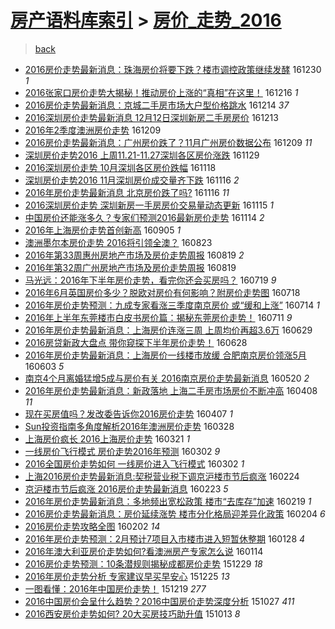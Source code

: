 [房产语料库索引](../../README.md)  > [房价_走势_2016](房价_走势_2016.md)
====
> [back](../README.md)

- [2016房价走势最新消息：珠海房价将要下跌？楼市调控政策继续发酵](http://jkwz.applinzi.com/ittc/6917460415331435524.html#2016%E6%88%BF%E4%BB%B7%E8%B5%B0%E5%8A%BF%E6%9C%80%E6%96%B0%E6%B6%88%E6%81%AF%EF%BC%9A%E7%8F%A0%E6%B5%B7%E6%88%BF%E4%BB%B7%E5%B0%86%E8%A6%81%E4%B8%8B%E8%B7%8C%EF%BC%9F%E6%A5%BC%E5%B8%82%E8%B0%83%E6%8E%A7%E6%94%BF%E7%AD%96%E7%BB%A7%E7%BB%AD%E5%8F%91%E9%85%B5) 161230 *1* 
- [2016张家口房价走势大揭秘！推动房价上涨的“真相”在这里！](http://jkwz.applinzi.com/ittc/6912230434187772933.html#2016%E5%BC%A0%E5%AE%B6%E5%8F%A3%E6%88%BF%E4%BB%B7%E8%B5%B0%E5%8A%BF%E5%A4%A7%E6%8F%AD%E7%A7%98%EF%BC%81%E6%8E%A8%E5%8A%A8%E6%88%BF%E4%BB%B7%E4%B8%8A%E6%B6%A8%E7%9A%84%E2%80%9C%E7%9C%9F%E7%9B%B8%E2%80%9D%E5%9C%A8%E8%BF%99%E9%87%8C%EF%BC%81) 161216 *1* 
- [2016房价走势最新消息：京城二手房市场大户型价格跳水](http://jkwz.applinzi.com/ittc/6911551427381298180.html#2016%E6%88%BF%E4%BB%B7%E8%B5%B0%E5%8A%BF%E6%9C%80%E6%96%B0%E6%B6%88%E6%81%AF%EF%BC%9A%E4%BA%AC%E5%9F%8E%E4%BA%8C%E6%89%8B%E6%88%BF%E5%B8%82%E5%9C%BA%E5%A4%A7%E6%88%B7%E5%9E%8B%E4%BB%B7%E6%A0%BC%E8%B7%B3%E6%B0%B4) 161214 *37* 
- [2016深圳房价走势最新消息 12月12日深圳新房二手房房价](http://jkwz.applinzi.com/ittc/6911052002221360133.html#2016%E6%B7%B1%E5%9C%B3%E6%88%BF%E4%BB%B7%E8%B5%B0%E5%8A%BF%E6%9C%80%E6%96%B0%E6%B6%88%E6%81%AF+12%E6%9C%8812%E6%97%A5%E6%B7%B1%E5%9C%B3%E6%96%B0%E6%88%BF%E4%BA%8C%E6%89%8B%E6%88%BF%E6%88%BF%E4%BB%B7) 161213  
- [2016年2季度澳洲房价走势](http://jkwz.applinzi.com/ittc/6909592051317736453.html#2016%E5%B9%B42%E5%AD%A3%E5%BA%A6%E6%BE%B3%E6%B4%B2%E6%88%BF%E4%BB%B7%E8%B5%B0%E5%8A%BF) 161209  
- [2016房价走势最新消息：广州房价跌了？11月广州房价数据公布](http://jkwz.applinzi.com/ittc/6909586671678260229.html#2016%E6%88%BF%E4%BB%B7%E8%B5%B0%E5%8A%BF%E6%9C%80%E6%96%B0%E6%B6%88%E6%81%AF%EF%BC%9A%E5%B9%BF%E5%B7%9E%E6%88%BF%E4%BB%B7%E8%B7%8C%E4%BA%86%EF%BC%9F11%E6%9C%88%E5%B9%BF%E5%B7%9E%E6%88%BF%E4%BB%B7%E6%95%B0%E6%8D%AE%E5%85%AC%E5%B8%83) 161209 *11* 
- [深圳房价走势2016 上周11.21-11.27深圳各区房价涨跌](http://jkwz.applinzi.com/ittc/6905940559855617029.html#%E6%B7%B1%E5%9C%B3%E6%88%BF%E4%BB%B7%E8%B5%B0%E5%8A%BF2016+%E4%B8%8A%E5%91%A811.21-11.27%E6%B7%B1%E5%9C%B3%E5%90%84%E5%8C%BA%E6%88%BF%E4%BB%B7%E6%B6%A8%E8%B7%8C) 161129  
- [2016深圳房价走势 10月深圳各区房价跌幅](http://jkwz.applinzi.com/ittc/6901881355708679172.html#2016%E6%B7%B1%E5%9C%B3%E6%88%BF%E4%BB%B7%E8%B5%B0%E5%8A%BF+10%E6%9C%88%E6%B7%B1%E5%9C%B3%E5%90%84%E5%8C%BA%E6%88%BF%E4%BB%B7%E8%B7%8C%E5%B9%85) 161118  
- [深圳房价走势2016 11月深圳房价成交量齐下跌](http://jkwz.applinzi.com/ittc/6901154247378207748.html#%E6%B7%B1%E5%9C%B3%E6%88%BF%E4%BB%B7%E8%B5%B0%E5%8A%BF2016+11%E6%9C%88%E6%B7%B1%E5%9C%B3%E6%88%BF%E4%BB%B7%E6%88%90%E4%BA%A4%E9%87%8F%E9%BD%90%E4%B8%8B%E8%B7%8C) 161116 *2* 
- [2016年房价走势最新消息 北京房价跌了吗?](http://jkwz.applinzi.com/ittc/6900750701503710212.html#2016%E5%B9%B4%E6%88%BF%E4%BB%B7%E8%B5%B0%E5%8A%BF%E6%9C%80%E6%96%B0%E6%B6%88%E6%81%AF+%E5%8C%97%E4%BA%AC%E6%88%BF%E4%BB%B7%E8%B7%8C%E4%BA%86%E5%90%97%3F) 161116 *11* 
- [2016深圳房价走势 深圳新房一手房房价交易量动态更新](http://jkwz.applinzi.com/ittc/6900819428962206725.html#2016%E6%B7%B1%E5%9C%B3%E6%88%BF%E4%BB%B7%E8%B5%B0%E5%8A%BF+%E6%B7%B1%E5%9C%B3%E6%96%B0%E6%88%BF%E4%B8%80%E6%89%8B%E6%88%BF%E6%88%BF%E4%BB%B7%E4%BA%A4%E6%98%93%E9%87%8F%E5%8A%A8%E6%80%81%E6%9B%B4%E6%96%B0) 161115 *1* 
- [中国房价还能涨多久？专家们预测2016最新房价走势](http://jkwz.applinzi.com/ittc/6900422537816572933.html#%E4%B8%AD%E5%9B%BD%E6%88%BF%E4%BB%B7%E8%BF%98%E8%83%BD%E6%B6%A8%E5%A4%9A%E4%B9%85%EF%BC%9F%E4%B8%93%E5%AE%B6%E4%BB%AC%E9%A2%84%E6%B5%8B2016%E6%9C%80%E6%96%B0%E6%88%BF%E4%BB%B7%E8%B5%B0%E5%8A%BF) 161114 *2* 
- [2016年上海房价走势首创新高](http://jkwz.applinzi.com/ittc/6874374745637782532.html#2016%E5%B9%B4%E4%B8%8A%E6%B5%B7%E6%88%BF%E4%BB%B7%E8%B5%B0%E5%8A%BF%E9%A6%96%E5%88%9B%E6%96%B0%E9%AB%98) 160905 *1* 
- [澳洲墨尔本房价走势 2016将引领全澳？](http://jkwz.applinzi.com/ittc/6869487185673323525.html#%E6%BE%B3%E6%B4%B2%E5%A2%A8%E5%B0%94%E6%9C%AC%E6%88%BF%E4%BB%B7%E8%B5%B0%E5%8A%BF+2016%E5%B0%86%E5%BC%95%E9%A2%86%E5%85%A8%E6%BE%B3%EF%BC%9F) 160823  
- [2016年第33周惠州房地产市场及房价走势周报](http://jkwz.applinzi.com/ittc/6868099425695695876.html#2016%E5%B9%B4%E7%AC%AC33%E5%91%A8%E6%83%A0%E5%B7%9E%E6%88%BF%E5%9C%B0%E4%BA%A7%E5%B8%82%E5%9C%BA%E5%8F%8A%E6%88%BF%E4%BB%B7%E8%B5%B0%E5%8A%BF%E5%91%A8%E6%8A%A5) 160819 *2* 
- [2016年第32周广州房地产市场及房价走势周报](http://jkwz.applinzi.com/ittc/6868097377394754565.html#2016%E5%B9%B4%E7%AC%AC32%E5%91%A8%E5%B9%BF%E5%B7%9E%E6%88%BF%E5%9C%B0%E4%BA%A7%E5%B8%82%E5%9C%BA%E5%8F%8A%E6%88%BF%E4%BB%B7%E8%B5%B0%E5%8A%BF%E5%91%A8%E6%8A%A5) 160819  
- [马光远：2016年下半年房价走势，看完你还会买房吗？](http://jkwz.applinzi.com/ittc/6856493608651457540.html#%E9%A9%AC%E5%85%89%E8%BF%9C%EF%BC%9A2016%E5%B9%B4%E4%B8%8B%E5%8D%8A%E5%B9%B4%E6%88%BF%E4%BB%B7%E8%B5%B0%E5%8A%BF%EF%BC%8C%E7%9C%8B%E5%AE%8C%E4%BD%A0%E8%BF%98%E4%BC%9A%E4%B9%B0%E6%88%BF%E5%90%97%EF%BC%9F) 160719 *9* 
- [2016年6月英国房价多少？脱欧对房价有何影响？附房价走势图](http://jkwz.applinzi.com/ittc/6856231858697929732.html#2016%E5%B9%B46%E6%9C%88%E8%8B%B1%E5%9B%BD%E6%88%BF%E4%BB%B7%E5%A4%9A%E5%B0%91%EF%BC%9F%E8%84%B1%E6%AC%A7%E5%AF%B9%E6%88%BF%E4%BB%B7%E6%9C%89%E4%BD%95%E5%BD%B1%E5%93%8D%EF%BC%9F%E9%99%84%E6%88%BF%E4%BB%B7%E8%B5%B0%E5%8A%BF%E5%9B%BE) 160718  
- [2016年房价走势预测：九成专家看涨三季度南京房价 或“缓和上涨”](http://jkwz.applinzi.com/ittc/6854767293288154116.html#2016%E5%B9%B4%E6%88%BF%E4%BB%B7%E8%B5%B0%E5%8A%BF%E9%A2%84%E6%B5%8B%EF%BC%9A%E4%B9%9D%E6%88%90%E4%B8%93%E5%AE%B6%E7%9C%8B%E6%B6%A8%E4%B8%89%E5%AD%A3%E5%BA%A6%E5%8D%97%E4%BA%AC%E6%88%BF%E4%BB%B7+%E6%88%96%E2%80%9C%E7%BC%93%E5%92%8C%E4%B8%8A%E6%B6%A8%E2%80%9D) 160714 *1* 
- [2016年上半年东莞楼市白皮书房价篇：揭秘东莞房价走势！](http://jkwz.applinzi.com/ittc/6853531565732398085.html#2016%E5%B9%B4%E4%B8%8A%E5%8D%8A%E5%B9%B4%E4%B8%9C%E8%8E%9E%E6%A5%BC%E5%B8%82%E7%99%BD%E7%9A%AE%E4%B9%A6%E6%88%BF%E4%BB%B7%E7%AF%87%EF%BC%9A%E6%8F%AD%E7%A7%98%E4%B8%9C%E8%8E%9E%E6%88%BF%E4%BB%B7%E8%B5%B0%E5%8A%BF%EF%BC%81) 160711 *9* 
- [2016年房价走势最新消息：上海房价连涨三周 上周均价再超3.6万](http://jkwz.applinzi.com/ittc/6849195321317655557.html#2016%E5%B9%B4%E6%88%BF%E4%BB%B7%E8%B5%B0%E5%8A%BF%E6%9C%80%E6%96%B0%E6%B6%88%E6%81%AF%EF%BC%9A%E4%B8%8A%E6%B5%B7%E6%88%BF%E4%BB%B7%E8%BF%9E%E6%B6%A8%E4%B8%89%E5%91%A8+%E4%B8%8A%E5%91%A8%E5%9D%87%E4%BB%B7%E5%86%8D%E8%B6%853.6%E4%B8%87) 160629  
- [2016房贷新政大盘点 带你窥探下半年房价走势！](http://jkwz.applinzi.com/ittc/6848847770773095429.html#2016%E6%88%BF%E8%B4%B7%E6%96%B0%E6%94%BF%E5%A4%A7%E7%9B%98%E7%82%B9+%E5%B8%A6%E4%BD%A0%E7%AA%A5%E6%8E%A2%E4%B8%8B%E5%8D%8A%E5%B9%B4%E6%88%BF%E4%BB%B7%E8%B5%B0%E5%8A%BF%EF%BC%81) 160628  
- [2016年房价走势最新消息：上海房价一线楼市放缓 合肥南京房价领涨5月](http://jkwz.applinzi.com/ittc/6839452043496129541.html#2016%E5%B9%B4%E6%88%BF%E4%BB%B7%E8%B5%B0%E5%8A%BF%E6%9C%80%E6%96%B0%E6%B6%88%E6%81%AF%EF%BC%9A%E4%B8%8A%E6%B5%B7%E6%88%BF%E4%BB%B7%E4%B8%80%E7%BA%BF%E6%A5%BC%E5%B8%82%E6%94%BE%E7%BC%93+%E5%90%88%E8%82%A5%E5%8D%97%E4%BA%AC%E6%88%BF%E4%BB%B7%E9%A2%86%E6%B6%A85%E6%9C%88) 160603 *5* 
- [南京4个月离婚猛增5成与房价有关 2016南京房价走势最新消息](http://jkwz.applinzi.com/ittc/6834270414049903621.html#%E5%8D%97%E4%BA%AC4%E4%B8%AA%E6%9C%88%E7%A6%BB%E5%A9%9A%E7%8C%9B%E5%A2%9E5%E6%88%90%E4%B8%8E%E6%88%BF%E4%BB%B7%E6%9C%89%E5%85%B3+2016%E5%8D%97%E4%BA%AC%E6%88%BF%E4%BB%B7%E8%B5%B0%E5%8A%BF%E6%9C%80%E6%96%B0%E6%B6%88%E6%81%AF) 160520 *2* 
- [2016年房价走势最新消息：新政落地 上海二手房市场房价不断冲高](http://jkwz.applinzi.com/ittc/6818650549545075716.html#2016%E5%B9%B4%E6%88%BF%E4%BB%B7%E8%B5%B0%E5%8A%BF%E6%9C%80%E6%96%B0%E6%B6%88%E6%81%AF%EF%BC%9A%E6%96%B0%E6%94%BF%E8%90%BD%E5%9C%B0+%E4%B8%8A%E6%B5%B7%E4%BA%8C%E6%89%8B%E6%88%BF%E5%B8%82%E5%9C%BA%E6%88%BF%E4%BB%B7%E4%B8%8D%E6%96%AD%E5%86%B2%E9%AB%98) 160408 *11* 
- [现在买房值吗？发改委告诉你2016房价走势](http://jkwz.applinzi.com/ittc/6818292423910228997.html#%E7%8E%B0%E5%9C%A8%E4%B9%B0%E6%88%BF%E5%80%BC%E5%90%97%EF%BC%9F%E5%8F%91%E6%94%B9%E5%A7%94%E5%91%8A%E8%AF%89%E4%BD%A02016%E6%88%BF%E4%BB%B7%E8%B5%B0%E5%8A%BF) 160407 *1* 
- [Sun投资指南多角度解析2016年澳洲房价走势](http://jkwz.applinzi.com/ittc/6814721455451276292.html#Sun%E6%8A%95%E8%B5%84%E6%8C%87%E5%8D%97%E5%A4%9A%E8%A7%92%E5%BA%A6%E8%A7%A3%E6%9E%902016%E5%B9%B4%E6%BE%B3%E6%B4%B2%E6%88%BF%E4%BB%B7%E8%B5%B0%E5%8A%BF) 160328  
- [上海房价疯长 2016上海房价走势](http://jkwz.applinzi.com/ittc/6812039512360223748.html#%E4%B8%8A%E6%B5%B7%E6%88%BF%E4%BB%B7%E7%96%AF%E9%95%BF+2016%E4%B8%8A%E6%B5%B7%E6%88%BF%E4%BB%B7%E8%B5%B0%E5%8A%BF) 160321 *1* 
- [一线房价飞行模式 房价走势2016年预测](http://jkwz.applinzi.com/ittc/6804952264930231301.html#%E4%B8%80%E7%BA%BF%E6%88%BF%E4%BB%B7%E9%A3%9E%E8%A1%8C%E6%A8%A1%E5%BC%8F+%E6%88%BF%E4%BB%B7%E8%B5%B0%E5%8A%BF2016%E5%B9%B4%E9%A2%84%E6%B5%8B) 160302 *9* 
- [2016全国房价走势如何 一线房价进入飞行模式](http://jkwz.applinzi.com/ittc/6804948742507594756.html#2016%E5%85%A8%E5%9B%BD%E6%88%BF%E4%BB%B7%E8%B5%B0%E5%8A%BF%E5%A6%82%E4%BD%95+%E4%B8%80%E7%BA%BF%E6%88%BF%E4%BB%B7%E8%BF%9B%E5%85%A5%E9%A3%9E%E8%A1%8C%E6%A8%A1%E5%BC%8F) 160302 *1* 
- [上海2016房价走势最新消息:契税营业税下调京沪楼市节后疯涨](http://jkwz.applinzi.com/ittc/6802401678477231108.html#%E4%B8%8A%E6%B5%B72016%E6%88%BF%E4%BB%B7%E8%B5%B0%E5%8A%BF%E6%9C%80%E6%96%B0%E6%B6%88%E6%81%AF%3A%E5%A5%91%E7%A8%8E%E8%90%A5%E4%B8%9A%E7%A8%8E%E4%B8%8B%E8%B0%83%E4%BA%AC%E6%B2%AA%E6%A5%BC%E5%B8%82%E8%8A%82%E5%90%8E%E7%96%AF%E6%B6%A8) 160224  
- [京沪楼市节后疯涨 2016房价走势最新消息](http://jkwz.applinzi.com/ittc/6802016239027225604.html#%E4%BA%AC%E6%B2%AA%E6%A5%BC%E5%B8%82%E8%8A%82%E5%90%8E%E7%96%AF%E6%B6%A8+2016%E6%88%BF%E4%BB%B7%E8%B5%B0%E5%8A%BF%E6%9C%80%E6%96%B0%E6%B6%88%E6%81%AF) 160223 *5* 
- [2016年房价走势最新消息：多地频出宽松政策 楼市“去库存”加速](http://jkwz.applinzi.com/ittc/6800492447360615429.html#2016%E5%B9%B4%E6%88%BF%E4%BB%B7%E8%B5%B0%E5%8A%BF%E6%9C%80%E6%96%B0%E6%B6%88%E6%81%AF%EF%BC%9A%E5%A4%9A%E5%9C%B0%E9%A2%91%E5%87%BA%E5%AE%BD%E6%9D%BE%E6%94%BF%E7%AD%96+%E6%A5%BC%E5%B8%82%E2%80%9C%E5%8E%BB%E5%BA%93%E5%AD%98%E2%80%9D%E5%8A%A0%E9%80%9F) 160219 *1* 
- [2016房价走势最新消息：房价延续涨势 楼市分化格局迎差异化政策](http://jkwz.applinzi.com/ittc/6795012720340501509.html#2016%E6%88%BF%E4%BB%B7%E8%B5%B0%E5%8A%BF%E6%9C%80%E6%96%B0%E6%B6%88%E6%81%AF%EF%BC%9A%E6%88%BF%E4%BB%B7%E5%BB%B6%E7%BB%AD%E6%B6%A8%E5%8A%BF+%E6%A5%BC%E5%B8%82%E5%88%86%E5%8C%96%E6%A0%BC%E5%B1%80%E8%BF%8E%E5%B7%AE%E5%BC%82%E5%8C%96%E6%94%BF%E7%AD%96) 160204 *6* 
- [2016房价走势攻略全图](http://jkwz.applinzi.com/ittc/6793827512912184324.html#2016%E6%88%BF%E4%BB%B7%E8%B5%B0%E5%8A%BF%E6%94%BB%E7%95%A5%E5%85%A8%E5%9B%BE) 160202 *14* 
- [2016年房价走势预测：2月预计7项目入市楼市进入短暂休整期](http://jkwz.applinzi.com/ittc/6792419065075336196.html#2016%E5%B9%B4%E6%88%BF%E4%BB%B7%E8%B5%B0%E5%8A%BF%E9%A2%84%E6%B5%8B%EF%BC%9A2%E6%9C%88%E9%A2%84%E8%AE%A17%E9%A1%B9%E7%9B%AE%E5%85%A5%E5%B8%82%E6%A5%BC%E5%B8%82%E8%BF%9B%E5%85%A5%E7%9F%AD%E6%9A%82%E4%BC%91%E6%95%B4%E6%9C%9F) 160128 *4* 
- [2016年澳大利亚房价走势如何?看澳洲房产专家怎么说](http://jkwz.applinzi.com/ittc/6787118497779942404.html#2016%E5%B9%B4%E6%BE%B3%E5%A4%A7%E5%88%A9%E4%BA%9A%E6%88%BF%E4%BB%B7%E8%B5%B0%E5%8A%BF%E5%A6%82%E4%BD%95%3F%E7%9C%8B%E6%BE%B3%E6%B4%B2%E6%88%BF%E4%BA%A7%E4%B8%93%E5%AE%B6%E6%80%8E%E4%B9%88%E8%AF%B4) 160114  
- [2016房价走势预测：10条潜规则揭秘成都房价走势](http://jkwz.applinzi.com/ittc/6781267570183373829.html#2016%E6%88%BF%E4%BB%B7%E8%B5%B0%E5%8A%BF%E9%A2%84%E6%B5%8B%EF%BC%9A10%E6%9D%A1%E6%BD%9C%E8%A7%84%E5%88%99%E6%8F%AD%E7%A7%98%E6%88%90%E9%83%BD%E6%88%BF%E4%BB%B7%E8%B5%B0%E5%8A%BF) 151229 *18* 
- [2016年房价走势分析 专家建议早买早安心](http://jkwz.applinzi.com/ittc/6779724220858909701.html#2016%E5%B9%B4%E6%88%BF%E4%BB%B7%E8%B5%B0%E5%8A%BF%E5%88%86%E6%9E%90+%E4%B8%93%E5%AE%B6%E5%BB%BA%E8%AE%AE%E6%97%A9%E4%B9%B0%E6%97%A9%E5%AE%89%E5%BF%83) 151225 *13* 
- [一图看懂：2016年中国房价走势！](http://jkwz.applinzi.com/ittc/6777557216559367172.html#%E4%B8%80%E5%9B%BE%E7%9C%8B%E6%87%82%EF%BC%9A2016%E5%B9%B4%E4%B8%AD%E5%9B%BD%E6%88%BF%E4%BB%B7%E8%B5%B0%E5%8A%BF%EF%BC%81) 151219 *277* 
- [2016中国房价会呈什么趋势？2016中国房价走势深度分析](http://jkwz.applinzi.com/ittc/6757898197646001157.html#2016%E4%B8%AD%E5%9B%BD%E6%88%BF%E4%BB%B7%E4%BC%9A%E5%91%88%E4%BB%80%E4%B9%88%E8%B6%8B%E5%8A%BF%EF%BC%9F2016%E4%B8%AD%E5%9B%BD%E6%88%BF%E4%BB%B7%E8%B5%B0%E5%8A%BF%E6%B7%B1%E5%BA%A6%E5%88%86%E6%9E%90) 151027 *411* 
- [2016西安房价走势如何? 20大买房技巧助升值](http://jkwz.applinzi.com/ittc/6752698465425933316.html#2016%E8%A5%BF%E5%AE%89%E6%88%BF%E4%BB%B7%E8%B5%B0%E5%8A%BF%E5%A6%82%E4%BD%95%3F+20%E5%A4%A7%E4%B9%B0%E6%88%BF%E6%8A%80%E5%B7%A7%E5%8A%A9%E5%8D%87%E5%80%BC) 151013 *8* 
